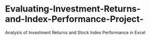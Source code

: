 # Evaluating-Investment-Returns-and-Index-Performance-Project-
Analysis of Investment Returns and Stock Index Performance in Excel
